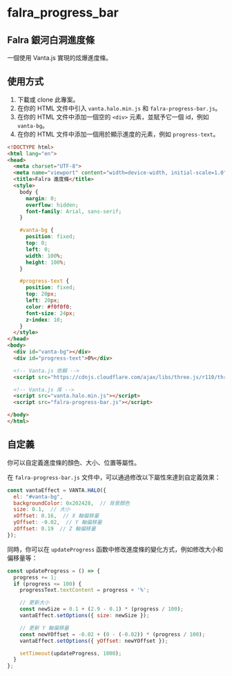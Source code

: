 # falra_progress_bar
## Falra 銀河白洞進度條

一個使用 Vanta.js 實現的炫爆進度條。

## 使用方式

1. 下載或 clone 此專案。
2. 在你的 HTML 文件中引入 `vanta.halo.min.js` 和 `falra-progress-bar.js`。
3. 在你的 HTML 文件中添加一個空的 `<div>` 元素，並賦予它一個 id，例如 `vanta-bg`。
4. 在你的 HTML 文件中添加一個用於顯示進度的元素，例如 `progress-text`。

```html
<!DOCTYPE html>
<html lang="en">
<head>
  <meta charset="UTF-8">
  <meta name="viewport" content="width=device-width, initial-scale=1.0">
  <title>Falra 進度條</title>
  <style>
    body {
      margin: 0;
      overflow: hidden;
      font-family: Arial, sans-serif;
    }

    #vanta-bg {
      position: fixed;
      top: 0;
      left: 0;
      width: 100%;
      height: 100%;
    }

    #progress-text {
      position: fixed;
      top: 20px;
      left: 20px;
      color: #f0f0f0;
      font-size: 24px;
      z-index: 10;
    }
  </style>
</head>
<body>
  <div id="vanta-bg"></div>
  <div id="progress-text">0%</div>

  <!-- Vanta.js 依賴 -->
  <script src="https://cdnjs.cloudflare.com/ajax/libs/three.js/r110/three.min.js"></script>

  <!-- Vanta.js 库 -->
  <script src="vanta.halo.min.js"></script>
  <script src="falra-progress-bar.js"></script>

</body>
</html>
```

## 自定義

你可以自定義進度條的顏色、大小、位置等屬性。

在 `falra-progress-bar.js` 文件中，可以通過修改以下屬性來達到自定義效果：

```javascript
const vantaEffect = VANTA.HALO({
  el: "#vanta-bg",
  backgroundColor: 0x202428,  // 背景顏色
  size: 0.1,  // 大小
  xOffset: 0.16,  // X 軸偏移量
  yOffset: -0.02,  // Y 軸偏移量
  zOffset: 0.19  // Z 軸偏移量
});
```

同時，你可以在 `updateProgress` 函数中修改進度條的變化方式，例如修改大小和偏移量等：

```javascript
const updateProgress = () => {
  progress += 1;
  if (progress <= 100) {
    progressText.textContent = progress + '%';

    // 更新大小
    const newSize = 0.1 + (2.9 - 0.1) * (progress / 100);
    vantaEffect.setOptions({ size: newSize });

    // 更新 Y 軸偏移量
    const newYOffset = -0.02 + (0 - (-0.02)) * (progress / 100);
    vantaEffect.setOptions({ yOffset: newYOffset });

    setTimeout(updateProgress, 1000);
  }
};
```
